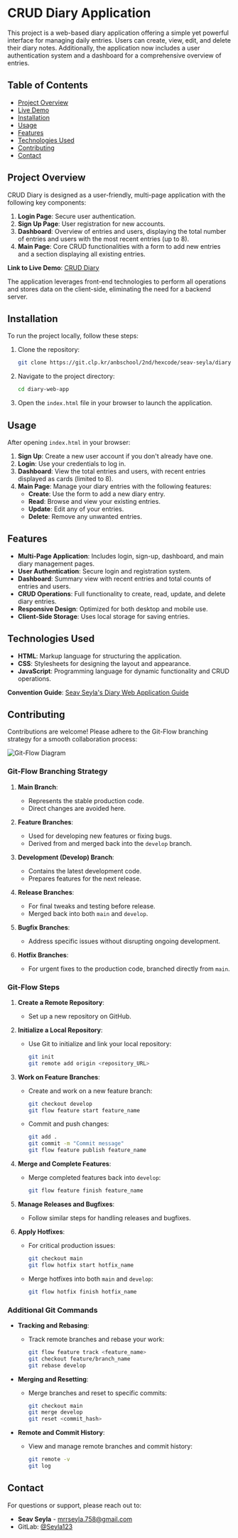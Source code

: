 # CRUD Diary Application

This project is a web-based diary application offering a simple yet powerful interface for managing daily entries. Users can create, view, edit, and delete their diary notes. Additionally, the application now includes a user authentication system and a dashboard for a comprehensive overview of entries.

## Table of Contents

- [Project Overview](#project-overview)
- [Live Demo](#live-demo)
- [Installation](#installation)
- [Usage](#usage)
- [Features](#features)
- [Technologies Used](#technologies-used)
- [Contributing](#contributing)
- [Contact](#contact)

## Project Overview

CRUD Diary is designed as a user-friendly, multi-page application with the following key components:

1. **Login Page**: Secure user authentication.
2. **Sign Up Page**: User registration for new accounts.
3. **Dashboard**: Overview of entries and users, displaying the total number of entries and users with the most recent entries (up to 8).
4. **Main Page**: Core CRUD functionalities with a form to add new entries and a section displaying all existing entries.

**Link to Live Demo**: [CRUD Diary](https://seav-seyla-dairy-application.vercel.app/)

The application leverages front-end technologies to perform all operations and stores data on the client-side, eliminating the need for a backend server.

## Installation

To run the project locally, follow these steps:

1. Clone the repository:
    ```bash
    git clone https://git.clp.kr/anbschool/2nd/hexcode/seav-seyla/diary-web-app.git
    ```

2. Navigate to the project directory:
    ```bash
    cd diary-web-app
    ```

3. Open the `index.html` file in your browser to launch the application.

## Usage

After opening `index.html` in your browser:

1. **Sign Up**: Create a new user account if you don't already have one.
2. **Login**: Use your credentials to log in.
3. **Dashboard**: View the total entries and users, with recent entries displayed as cards (limited to 8).
4. **Main Page**: Manage your diary entries with the following features:
    - **Create**: Use the form to add a new diary entry.
    - **Read**: Browse and view your existing entries.
    - **Update**: Edit any of your entries.
    - **Delete**: Remove any unwanted entries.

## Features

- **Multi-Page Application**: Includes login, sign-up, dashboard, and main diary management pages.
- **User Authentication**: Secure login and registration system.
- **Dashboard**: Summary view with recent entries and total counts of entries and users.
- **CRUD Operations**: Full functionality to create, read, update, and delete diary entries.
- **Responsive Design**: Optimized for both desktop and mobile use.
- **Client-Side Storage**: Uses local storage for saving entries.

## Technologies Used

- **HTML**: Markup language for structuring the application.
- **CSS**: Stylesheets for designing the layout and appearance.
- **JavaScript**: Programming language for dynamic functionality and CRUD operations.

**Convention Guide**: [Seav Seyla's Diary Web Application Guide](https://outgoing-oval-b13.notion.site/Seav-Seyla-Diary-Web-Application-08b9b87d74f44e8ba3f6ffe3580cf4d4?pvs=4)

## Contributing

Contributions are welcome! Please adhere to the Git-Flow branching strategy for a smooth collaboration process:

![Git-Flow Diagram](https://github.com/Seyla123/Clone-Nike-Ind/assets/89925541/6be663ee-6f13-4466-92af-33aa549eb189)

### Git-Flow Branching Strategy

1. **Main Branch**:
   - Represents the stable production code.
   - Direct changes are avoided here.

2. **Feature Branches**:
   - Used for developing new features or fixing bugs.
   - Derived from and merged back into the `develop` branch.

3. **Development (Develop) Branch**:
   - Contains the latest development code.
   - Prepares features for the next release.

4. **Release Branches**:
   - For final tweaks and testing before release.
   - Merged back into both `main` and `develop`.

5. **Bugfix Branches**:
   - Address specific issues without disrupting ongoing development.

6. **Hotfix Branches**:
   - For urgent fixes to the production code, branched directly from `main`.

### Git-Flow Steps

1. **Create a Remote Repository**:
   - Set up a new repository on GitHub.

2. **Initialize a Local Repository**:
   - Use Git to initialize and link your local repository:
     ```bash
     git init
     git remote add origin <repository_URL>
     ```

3. **Work on Feature Branches**:
   - Create and work on a new feature branch:
     ```bash
     git checkout develop
     git flow feature start feature_name
     ```
   - Commit and push changes:
     ```bash
     git add .
     git commit -m "Commit message"
     git flow feature publish feature_name
     ```

4. **Merge and Complete Features**:
   - Merge completed features back into `develop`:
     ```bash
     git flow feature finish feature_name
     ```

5. **Manage Releases and Bugfixes**:
   - Follow similar steps for handling releases and bugfixes.

6. **Apply Hotfixes**:
   - For critical production issues:
     ```bash
     git checkout main
     git flow hotfix start hotfix_name
     ```

   - Merge hotfixes into both `main` and `develop`:
     ```bash
     git flow hotfix finish hotfix_name
     ```

### Additional Git Commands

- **Tracking and Rebasing**:
  - Track remote branches and rebase your work:
    ```bash
    git flow feature track <feature_name>
    git checkout feature/branch_name
    git rebase develop
    ```

- **Merging and Resetting**:
  - Merge branches and reset to specific commits:
    ```bash
    git checkout main
    git merge develop
    git reset <commit_hash>
    ```

- **Remote and Commit History**:
  - View and manage remote branches and commit history:
    ```bash
    git remote -v
    git log
    ```

## Contact

For questions or support, please reach out to:

- **Seav Seyla** - [mrrseyla.758@gmail.com](mailto:mrrseyla.758@gmail.com)
- GitLab: [@Seyla123](https://git.clp.kr/Seyla123)
